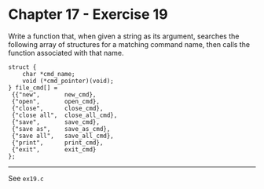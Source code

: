 # Chapter 17 - Exercise 19

Write a function that, when given a string as its argument, searches the following array of structures for a matching command name, then calls the function associated with that name.  

```
struct {
    char *cmd_name;
    void (*cmd_pointer)(void);
} file_cmd[] =
 {{"new",       new_cmd},
 {"open",       open_cmd},
 {"close",      close_cmd},
 {"close all",  close_all_cmd},
 {"save",       save_cmd},
 {"save as",    save_as_cmd},
 {"save all",   save_all_cmd},
 {"print",      print_cmd},
 {"exit",       exit_cmd}
};
```

---

See `ex19.c`  

